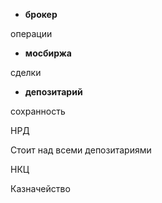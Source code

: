 
- **брокер**

операции

- **мосбиржа**

сделки

- **депозитарий**

сохранность

НРД

Стоит над всеми депозитариями

НКЦ

Казначейство